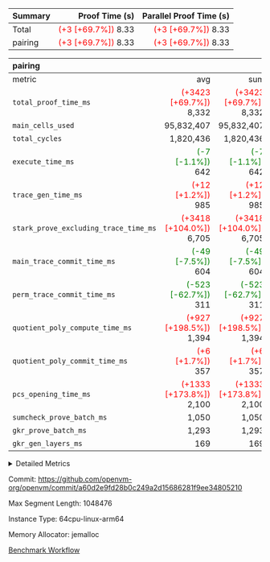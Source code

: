 | Summary | Proof Time (s) | Parallel Proof Time (s) |
|:---|---:|---:|
| Total | <span style='color: red'>(+3 [+69.7%])</span> 8.33 | <span style='color: red'>(+3 [+69.7%])</span> 8.33 |
| pairing | <span style='color: red'>(+3 [+69.7%])</span> 8.33 | <span style='color: red'>(+3 [+69.7%])</span> 8.33 |


| pairing |||||
|:---|---:|---:|---:|---:|
|metric|avg|sum|max|min|
| `total_proof_time_ms ` | <span style='color: red'>(+3423 [+69.7%])</span> 8,332 | <span style='color: red'>(+3423 [+69.7%])</span> 8,332 | <span style='color: red'>(+3423 [+69.7%])</span> 8,332 | <span style='color: red'>(+3423 [+69.7%])</span> 8,332 |
| `main_cells_used     ` |  95,832,407 |  95,832,407 |  95,832,407 |  95,832,407 |
| `total_cycles        ` |  1,820,436 |  1,820,436 |  1,820,436 |  1,820,436 |
| `execute_time_ms     ` | <span style='color: green'>(-7 [-1.1%])</span> 642 | <span style='color: green'>(-7 [-1.1%])</span> 642 | <span style='color: green'>(-7 [-1.1%])</span> 642 | <span style='color: green'>(-7 [-1.1%])</span> 642 |
| `trace_gen_time_ms   ` | <span style='color: red'>(+12 [+1.2%])</span> 985 | <span style='color: red'>(+12 [+1.2%])</span> 985 | <span style='color: red'>(+12 [+1.2%])</span> 985 | <span style='color: red'>(+12 [+1.2%])</span> 985 |
| `stark_prove_excluding_trace_time_ms` | <span style='color: red'>(+3418 [+104.0%])</span> 6,705 | <span style='color: red'>(+3418 [+104.0%])</span> 6,705 | <span style='color: red'>(+3418 [+104.0%])</span> 6,705 | <span style='color: red'>(+3418 [+104.0%])</span> 6,705 |
| `main_trace_commit_time_ms` | <span style='color: green'>(-49 [-7.5%])</span> 604 | <span style='color: green'>(-49 [-7.5%])</span> 604 | <span style='color: green'>(-49 [-7.5%])</span> 604 | <span style='color: green'>(-49 [-7.5%])</span> 604 |
| `perm_trace_commit_time_ms` | <span style='color: green'>(-523 [-62.7%])</span> 311 | <span style='color: green'>(-523 [-62.7%])</span> 311 | <span style='color: green'>(-523 [-62.7%])</span> 311 | <span style='color: green'>(-523 [-62.7%])</span> 311 |
| `quotient_poly_compute_time_ms` | <span style='color: red'>(+927 [+198.5%])</span> 1,394 | <span style='color: red'>(+927 [+198.5%])</span> 1,394 | <span style='color: red'>(+927 [+198.5%])</span> 1,394 | <span style='color: red'>(+927 [+198.5%])</span> 1,394 |
| `quotient_poly_commit_time_ms` | <span style='color: red'>(+6 [+1.7%])</span> 357 | <span style='color: red'>(+6 [+1.7%])</span> 357 | <span style='color: red'>(+6 [+1.7%])</span> 357 | <span style='color: red'>(+6 [+1.7%])</span> 357 |
| `pcs_opening_time_ms ` | <span style='color: red'>(+1333 [+173.8%])</span> 2,100 | <span style='color: red'>(+1333 [+173.8%])</span> 2,100 | <span style='color: red'>(+1333 [+173.8%])</span> 2,100 | <span style='color: red'>(+1333 [+173.8%])</span> 2,100 |
| `sumcheck_prove_batch_ms` |  1,050 |  1,050 |  1,050 |  1,050 |
| `gkr_prove_batch_ms  ` |  1,293 |  1,293 |  1,293 |  1,293 |
| `gkr_gen_layers_ms   ` |  169 |  169 |  169 |  169 |



<details>
<summary>Detailed Metrics</summary>

|  | generate_perm_trace_time_ms |
| --- |
|  | 1,080 | 

| group | num_segments | keygen_time_ms | commit_exe_time_ms |
| --- | --- | --- | --- |
| pairing | 1 | 948 | 10 | 

| group | air_name | quotient_deg | interactions | constraints |
| --- | --- | --- | --- | --- |
| pairing | AccessAdapterAir<16> | 2 | 5 | 10 | 
| pairing | AccessAdapterAir<2> | 2 | 5 | 10 | 
| pairing | AccessAdapterAir<32> | 2 | 5 | 10 | 
| pairing | AccessAdapterAir<4> | 2 | 5 | 10 | 
| pairing | AccessAdapterAir<8> | 2 | 5 | 10 | 
| pairing | BitwiseOperationLookupAir<8> | 2 | 2 | 4 | 
| pairing | KeccakVmAir | 2 | 321 | 4,251 | 
| pairing | MemoryMerkleAir<8> | 2 | 4 | 37 | 
| pairing | PersistentBoundaryAir<8> | 2 | 3 | 6 | 
| pairing | PhantomAir | 2 | 3 | 4 | 
| pairing | Poseidon2PeripheryAir<BabyBearParameters>, 1> | 2 | 1 | 286 | 
| pairing | ProgramAir | 2 | 1 | 4 | 
| pairing | RangeTupleCheckerAir<2> | 2 | 1 | 4 | 
| pairing | Rv32HintStoreAir | 2 | 18 | 19 | 
| pairing | VariableRangeCheckerAir | 2 | 1 | 4 | 
| pairing | VmAirWrapper<Rv32BaseAluAdapterAir, BaseAluCoreAir<4, 8> | 2 | 20 | 26 | 
| pairing | VmAirWrapper<Rv32BaseAluAdapterAir, LessThanCoreAir<4, 8> | 2 | 18 | 32 | 
| pairing | VmAirWrapper<Rv32BaseAluAdapterAir, ShiftCoreAir<4, 8> | 2 | 24 | 80 | 
| pairing | VmAirWrapper<Rv32BranchAdapterAir, BranchEqualCoreAir<4> | 2 | 11 | 15 | 
| pairing | VmAirWrapper<Rv32BranchAdapterAir, BranchLessThanCoreAir<4, 8> | 2 | 13 | 29 | 
| pairing | VmAirWrapper<Rv32CondRdWriteAdapterAir, Rv32JalLuiCoreAir> | 2 | 10 | 13 | 
| pairing | VmAirWrapper<Rv32IsEqualModAdapterAir<2, 1, 32, 32>, ModularIsEqualCoreAir<32, 4, 8> | 2 | 25 | 213 | 
| pairing | VmAirWrapper<Rv32JalrAdapterAir, Rv32JalrCoreAir> | 2 | 16 | 13 | 
| pairing | VmAirWrapper<Rv32LoadStoreAdapterAir, LoadSignExtendCoreAir<4, 8> | 2 | 18 | 22 | 
| pairing | VmAirWrapper<Rv32LoadStoreAdapterAir, LoadStoreCoreAir<4> | 2 | 17 | 29 | 
| pairing | VmAirWrapper<Rv32MultAdapterAir, DivRemCoreAir<4, 8> | 2 | 25 | 68 | 
| pairing | VmAirWrapper<Rv32MultAdapterAir, MulHCoreAir<4, 8> | 2 | 24 | 15 | 
| pairing | VmAirWrapper<Rv32MultAdapterAir, MultiplicationCoreAir<4, 8> | 2 | 19 | 8 | 
| pairing | VmAirWrapper<Rv32RdWriteAdapterAir, Rv32AuipcCoreAir> | 2 | 12 | 9 | 
| pairing | VmAirWrapper<Rv32VecHeapAdapterAir<1, 2, 2, 32, 32>, FieldExpressionCoreAir> | 2 | 415 | 273 | 
| pairing | VmAirWrapper<Rv32VecHeapAdapterAir<2, 1, 1, 32, 32>, FieldExpressionCoreAir> | 2 | 158 | 112 | 
| pairing | VmAirWrapper<Rv32VecHeapAdapterAir<2, 2, 2, 32, 32>, FieldExpressionCoreAir> | 2 | 428 | 244 | 
| pairing | VmConnectorAir | 2 | 5 | 9 | 

| group | air_name | segment | rows | prep_cols | perm_cols | main_cols | cells |
| --- | --- | --- | --- | --- | --- | --- | --- |
| pairing | AccessAdapterAir<16> | 0 | 262,144 |  | 12 | 25 | 9,699,328 | 
| pairing | AccessAdapterAir<32> | 0 | 131,072 |  | 12 | 41 | 6,946,816 | 
| pairing | AccessAdapterAir<4> | 0 | 64 |  | 12 | 13 | 1,600 | 
| pairing | AccessAdapterAir<8> | 0 | 524,288 |  | 12 | 17 | 15,204,352 | 
| pairing | BitwiseOperationLookupAir<8> | 0 | 65,536 | 3 | 12 | 2 | 917,504 | 
| pairing | KeccakVmAir | 0 | 1 |  | 12 | 3,163 | 3,175 | 
| pairing | MemoryMerkleAir<8> | 0 | 32,768 |  | 12 | 32 | 1,441,792 | 
| pairing | PersistentBoundaryAir<8> | 0 | 32,768 |  | 12 | 20 | 1,048,576 | 
| pairing | PhantomAir | 0 | 1 |  | 12 | 6 | 18 | 
| pairing | Poseidon2PeripheryAir<BabyBearParameters>, 1> | 0 | 32,768 |  | 12 | 300 | 10,223,616 | 
| pairing | ProgramAir | 0 | 32,768 |  | 12 | 10 | 720,896 | 
| pairing | RangeTupleCheckerAir<2> | 0 | 524,288 | 2 | 12 | 1 | 6,815,744 | 
| pairing | Rv32HintStoreAir | 0 | 256 |  | 12 | 32 | 11,264 | 
| pairing | VariableRangeCheckerAir | 0 | 262,144 | 2 | 12 | 1 | 3,407,872 | 
| pairing | VmAirWrapper<Rv32BaseAluAdapterAir, BaseAluCoreAir<4, 8> | 0 | 1,048,576 |  | 12 | 36 | 50,331,648 | 
| pairing | VmAirWrapper<Rv32BaseAluAdapterAir, LessThanCoreAir<4, 8> | 0 | 65,536 |  | 12 | 37 | 3,211,264 | 
| pairing | VmAirWrapper<Rv32BaseAluAdapterAir, ShiftCoreAir<4, 8> | 0 | 2,048 |  | 12 | 53 | 133,120 | 
| pairing | VmAirWrapper<Rv32BranchAdapterAir, BranchEqualCoreAir<4> | 0 | 131,072 |  | 12 | 26 | 4,980,736 | 
| pairing | VmAirWrapper<Rv32BranchAdapterAir, BranchLessThanCoreAir<4, 8> | 0 | 131,072 |  | 12 | 32 | 5,767,168 | 
| pairing | VmAirWrapper<Rv32CondRdWriteAdapterAir, Rv32JalLuiCoreAir> | 0 | 4,096 |  | 12 | 18 | 122,880 | 
| pairing | VmAirWrapper<Rv32IsEqualModAdapterAir<2, 1, 32, 32>, ModularIsEqualCoreAir<32, 4, 8> | 0 | 32 |  | 12 | 166 | 5,696 | 
| pairing | VmAirWrapper<Rv32JalrAdapterAir, Rv32JalrCoreAir> | 0 | 65,536 |  | 12 | 28 | 2,621,440 | 
| pairing | VmAirWrapper<Rv32LoadStoreAdapterAir, LoadStoreCoreAir<4> | 0 | 1,048,576 |  | 12 | 41 | 55,574,528 | 
| pairing | VmAirWrapper<Rv32MultAdapterAir, MulHCoreAir<4, 8> | 0 | 256 |  | 12 | 39 | 13,056 | 
| pairing | VmAirWrapper<Rv32MultAdapterAir, MultiplicationCoreAir<4, 8> | 0 | 512 |  | 12 | 31 | 22,016 | 
| pairing | VmAirWrapper<Rv32RdWriteAdapterAir, Rv32AuipcCoreAir> | 0 | 32,768 |  | 12 | 20 | 1,048,576 | 
| pairing | VmAirWrapper<Rv32VecHeapAdapterAir<1, 2, 2, 32, 32>, FieldExpressionCoreAir> | 0 | 1 |  | 12 | 547 | 559 | 
| pairing | VmAirWrapper<Rv32VecHeapAdapterAir<2, 1, 1, 32, 32>, FieldExpressionCoreAir> | 0 | 1,024 |  | 12 | 263 | 281,600 | 
| pairing | VmAirWrapper<Rv32VecHeapAdapterAir<2, 2, 2, 32, 32>, FieldExpressionCoreAir> | 0 | 16,384 |  | 12 | 625 | 8,339,456 | 
| pairing | VmConnectorAir | 0 | 2 | 1 | 12 | 5 | 34 | 

| group | segment | trace_gen_time_ms | total_proof_time_ms | total_cycles | total_cells | sumcheck_prove_batch_ms | stark_prove_excluding_trace_time_ms | quotient_poly_compute_time_ms | quotient_poly_commit_time_ms | perm_trace_commit_time_ms | pcs_opening_time_ms | main_trace_commit_time_ms | main_cells_used | gkr_prove_batch_ms | gkr_gen_layers_ms | execute_time_ms |
| --- | --- | --- | --- | --- | --- | --- | --- | --- | --- | --- | --- | --- | --- | --- | --- | --- |
| pairing | 0 | 985 | 8,332 | 1,820,436 | 192,032,287 | 1,050 | 6,705 | 1,394 | 357 | 311 | 2,100 | 604 | 95,832,407 | 1,293 | 169 | 642 | 

| group | segment | trace_height_constraint | weighted_sum | threshold |
| --- | --- | --- | --- | --- |
| pairing | 0 | 0 | 5,112,018 | 2,013,265,921 | 
| pairing | 0 | 1 | 17,620,378 | 2,013,265,921 | 
| pairing | 0 | 2 | 2,556,009 | 2,013,265,921 | 
| pairing | 0 | 3 | 24,468,838 | 2,013,265,921 | 
| pairing | 0 | 4 | 131,072 | 2,013,265,921 | 
| pairing | 0 | 5 | 65,536 | 2,013,265,921 | 
| pairing | 0 | 6 | 6,004,051 | 2,013,265,921 | 
| pairing | 0 | 7 | 4,096 | 2,013,265,921 | 
| pairing | 0 | 8 | 56,945,038 | 2,013,265,921 | 

</details>


Commit: https://github.com/openvm-org/openvm/commit/a60d2e9fd28b0c249a2d15686281f9ee34805210

Max Segment Length: 1048476

Instance Type: 64cpu-linux-arm64

Memory Allocator: jemalloc

[Benchmark Workflow](https://github.com/openvm-org/openvm/actions/runs/14387750097)
